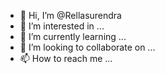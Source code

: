 - 👋 Hi, I’m @Rellasurendra
- 👀 I’m interested in ...
- 🌱 I’m currently learning ...
- 💞️ I’m looking to collaborate on ...
- 📫 How to reach me ...

<!---
Rellasurendra/Rellasurendra is a ✨ special ✨ repository because its `README.md` (this file) appears on your GitHub profile.
You can click the Preview link to take a look at your changes.
--->
